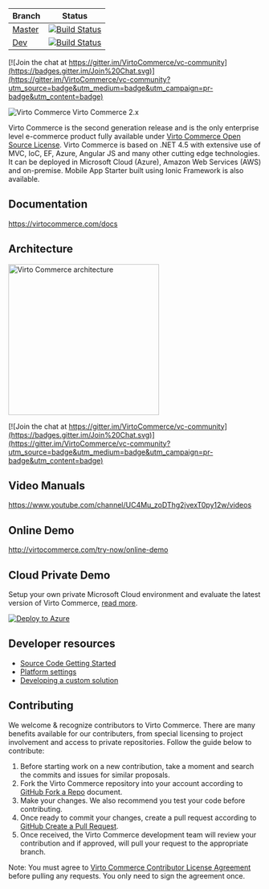 | Branch  | Status |
| ------------- | ------------- |
| [Master](https://github.com/VirtoCommerce/vc-platform)  | [![Build Status](http://ci.virtocommerce.com/buildStatus/icon?job=vc-2-org/vc-platform/master)](http://ci.virtocommerce.com/job/vc-2-org/job/vc-platform/job/master/)  |
| [Dev](https://github.com/VirtoCommerce/vc-platform)  | [![Build Status](http://ci.virtocommerce.com/buildStatus/icon?job=vc-2-org/vc-platform/dev)](http://ci.virtocommerce.com/job/vc-2-org/job/vc-platform/job/dev/)  |

[![Join the chat at https://gitter.im/VirtoCommerce/vc-community](https://badges.gitter.im/Join%20Chat.svg)](https://gitter.im/VirtoCommerce/vc-community?utm_source=badge&utm_medium=badge&utm_campaign=pr-badge&utm_content=badge)

<img alt="Virto Commerce" src="https://virtocommerce.com/assets/images/home/hero.gif"/>
Virto Commerce 2.x

Virto Commerce is the second generation release and is the only enterprise level e-commerce product fully available under <a href="https://virtocommerce.com/open-source-license" target="_blank">Virto Commerce Open Source License</a>. Virto Commerce is based on .NET 4.5 with extensive use of MVC, IoC, EF, Azure, Angular JS and many other cutting edge technologies. It can be deployed in Microsoft Cloud (Azure), Amazon Web Services (AWS) and on-premise. Mobile App Starter built using Ionic Framework is also available.

Documentation
-----------
https://virtocommerce.com/docs

Architecture
-----------
<img alt="Virto Commerce architecture" width="300" height="300" src="https://virtocommerce.com/assets/images/features/architecture-circle.png">

[![Join the chat at https://gitter.im/VirtoCommerce/vc-community](https://badges.gitter.im/Join%20Chat.svg)](https://gitter.im/VirtoCommerce/vc-community?utm_source=badge&utm_medium=badge&utm_campaign=pr-badge&utm_content=badge)

Video Manuals
-----------
https://www.youtube.com/channel/UC4Mu_zoDThg2jvexT0py12w/videos

Online Demo
-----------
http://virtocommerce.com/try-now/online-demo

Cloud Private Demo
-----------

Setup your own private Microsoft Cloud environment and evaluate the latest version of Virto Commerce, <a href="https://virtocommerce.com/docs/vc2devguide/deployment/platform-deployment/deploy-from-github-to-microsoft-cloud-azure" target="_blank">read more</a>.

<a href="https://azuredeploy.net/" target="_blank">
  <img alt="Deploy to Azure" src="http://azuredeploy.net/deploybutton.png"/>
</a>

## Developer resources
* <a href="https://virtocommerce.com/docs/vc2devguide/deployment/platform-deployment/source-code-getting-started" target="_blank">Source Code Getting Started</a>
* <a href="https://virtocommerce.com/docs/vc2devguide/deployment/platform-settings" target="_blank">Platform settings</a>
* <a href="https://virtocommerce.com/docs/vc2devguide/development-scenarios/developing-a-custom-solution" target="_blank">Developing a custom solution</a>

 
Contributing
-----------
We welcome & recognize contributors to Virto Commerce. There are many benefits available for our contributers, from special licensing to project involvement and access to private repositories. Follow the guide below to contribute:

1. Before starting work on a new contribution, take a moment and search the commits and issues for similar proposals.
2. Fork the Virto Commerce repository into your account according to <a href="https://help.github.com/articles/fork-a-repo/">GitHub Fork a Repo</a> document.
3. Make your changes. We also recommend you test your code before contributing.
4. Once ready to commit your changes, create a pull request according to <a href="https://help.github.com/articles/creating-a-pull-request/">GitHub Create a Pull Request</a>.
5. Once received, the Virto Commerce development team will review your contribution and if approved, will pull your request to the appropriate branch.

Note: You must agree to <a href="http://virtocommerce.com/contribute-agreement">Virto Commerce Contributor License Agreement</a> before pulling any requests. You only need to sign the agreement once.
